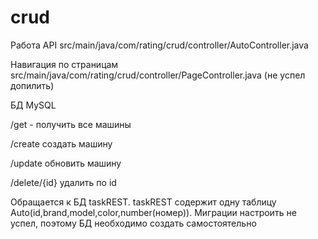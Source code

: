 # crud

Работа API src/main/java/com/rating/crud/controller/AutoController.java 

Навигация по страницам src/main/java/com/rating/crud/controller/PageController.java (не успел допилить)

БД MySQL

/get - получить все машины

/create создать машину

/update обновить машину

/delete/{id} удалить по id

Обращается к БД taskREST.
taskREST содержит одну таблицу Auto(id,brand,model,color,number(номер)). Миграции настроить не успел, поэтому БД необходимо создать самостоятельно
